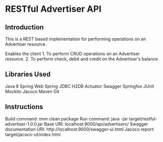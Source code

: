 # RESTful Advertiser API

## Introduction 

This is a REST based implementation for performing operations on an Advertiser resource.

Enables the client 
	1. To perform CRUD operations on an Advertiser resource.
	2. To perform check, debit and credit on the Advertiser's balance  

## Libraries Used
Java 8
Spring Web
Spring JDBC
H2DB
Actuator
Swagger Springfox
JUnit
Mockito
Jacoco
Maven
Git

## Instructions
Build command: mvn clean package
Run command: java -jar target/restful-advertiser-1.0.0.jar
Base URI: localhost:9000/api/advertisers/
Swagger documentation URI: http://localhost:9000/swagger-ui.html
Jacoco report: target/jacoco-ut/index.html

